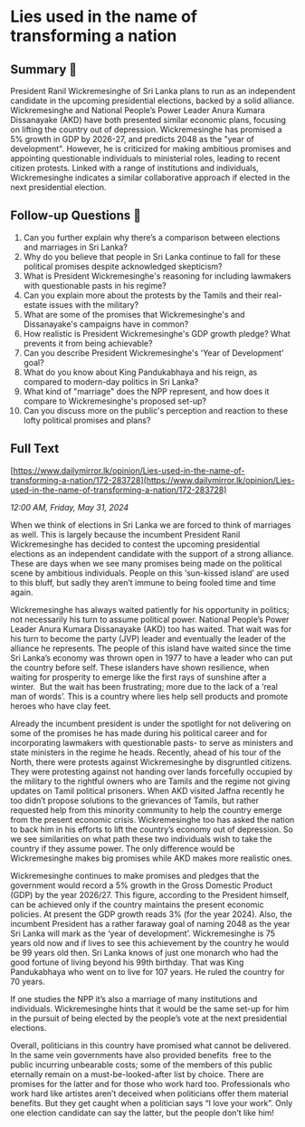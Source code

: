 # Lies used in the name of transforming a nation

## Summary 🤖

President Ranil Wickremesinghe of Sri Lanka plans to run as an independent candidate in the upcoming presidential elections, backed by a solid alliance. Wickremesinghe and National People’s Power Leader Anura Kumara Dissanayake (AKD) have both presented similar economic plans, focusing on lifting the country out of depression. Wickremesinghe has promised a 5% growth in GDP by 2026-27, and predicts 2048 as the "year of development". However, he is criticized for making ambitious promises and appointing questionable individuals to ministerial roles, leading to recent citizen protests. Linked with a range of institutions and individuals, Wickremesinghe indicates a similar collaborative approach if elected in the next presidential election.


## Follow-up Questions 🤖

1. Can you further explain why there’s a comparison between elections and marriages in Sri Lanka?
2. Why do you believe that people in Sri Lanka continue to fall for these political promises despite acknowledged skepticism?
3. What is President Wickremesinghe's reasoning for including lawmakers with questionable pasts in his regime?
4. Can you explain more about the protests by the Tamils and their real-estate issues with the military?
5. What are some of the promises that Wickremesinghe's and Dissanayake's campaigns have in common?
6. How realistic is President Wickremesinghe's GDP growth pledge? What prevents it from being achievable?
7. Can you describe President Wickremesinghe's 'Year of Development' goal?
8. What do you know about King Pandukabhaya and his reign, as compared to modern-day politics in Sri Lanka?
9. What kind of "marriage" does the NPP represent, and how does it compare to Wickremesinghe's proposed set-up?
10. Can you discuss more on the public's perception and reaction to these lofty political promises and plans?

## Full Text

[https://www.dailymirror.lk/opinion/Lies-used-in-the-name-of-transforming-a-nation/172-283728](https://www.dailymirror.lk/opinion/Lies-used-in-the-name-of-transforming-a-nation/172-283728)

*12:00 AM, Friday, May 31, 2024*

When we think of elections in Sri Lanka we are forced to think of marriages as well. This is largely because the incumbent President Ranil Wickremesinghe has decided to contest the upcoming presidential elections as an independent candidate with the support of a strong alliance. These are days when we see many promises being made on the political scene by ambitious individuals. People on this ‘sun-kissed island’ are used to this bluff, but sadly they aren’t immune to being fooled time and time again.

Wickremesinghe has always waited patiently for his opportunity in politics; not necessarily his turn to assume political power. National People’s Power Leader Anura Kumara Dissanayake (AKD) too has waited. That wait was for his turn to become the party (JVP) leader and eventually the leader of the alliance he represents. The people of this island have waited since the time Sri Lanka’s economy was thrown open in 1977 to have a leader who can put the country before self. These islanders have shown resilience, when waiting for prosperity to emerge like the first rays of sunshine after a winter.  But the wait has been frustrating; more due to the lack of a ‘real man of words’. This is a country where lies help sell products and promote heroes who have clay feet.

Already the incumbent president is under the spotlight for not delivering on some of the promises he has made during his political career and for incorporating lawmakers with questionable pasts- to serve as ministers and state ministers in the regime he heads. Recently, ahead of his tour of the North, there were protests against Wickremesinghe by disgruntled citizens. They were protesting against not handing over lands forcefully occupied by the military to the rightful owners who are Tamils and the regime not giving updates on Tamil political prisoners. When AKD visited Jaffna recently he too didn’t propose solutions to the grievances of Tamils, but rather requested help from this minority community to help the country emerge from the present economic crisis. Wickremesinghe too has asked the nation to back him in his efforts to lift the country’s economy out of depression. So we see similarities on what path these two individuals wish to take the country if they assume power. The only difference would be Wickremesinghe makes big promises while AKD makes more realistic ones.

Wickremesinghe continues to make promises and pledges that the government would record a 5% growth in the Gross Domestic Product (GDP) by the year 2026/27. This figure, according to the President himself, can be achieved only if the country maintains the present economic policies. At present the GDP growth reads 3% (for the year 2024). Also, the incumbent President has a rather faraway goal of naming 2048 as the year Sri Lanka will mark as the ‘year of development’. Wickremesinghe is 75 years old now and if lives to see this achievement by the country he would be 99 years old then. Sri Lanka knows of just one monarch who had the good fortune of living beyond his 99th birthday. That was King Pandukabhaya who went on to live for 107 years. He ruled the country for 70 years.

If one studies the NPP it’s also a marriage of many institutions and individuals. Wickremesinghe hints that it would be the same set-up for him in the pursuit of being elected by the people’s vote at the next presidential elections.

Overall, politicians in this country have promised what cannot be delivered. In the same vein governments have also provided benefits  free to the public incurring unbearable costs; some of the members of this public eternally remain on a must-be-looked-after list by choice. There are promises for the latter and for those who work hard too. Professionals who work hard like artistes aren’t deceived when politicians offer them material benefits. But they get caught when a politician says “I love your work”. Only one election candidate can say the latter, but the people don’t like him!

